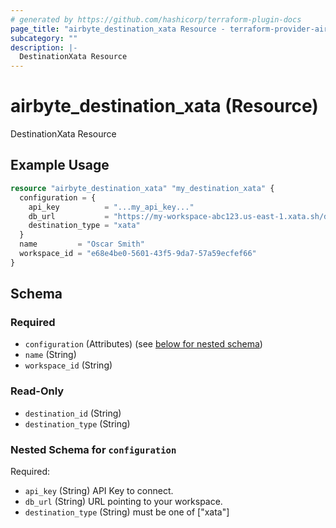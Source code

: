 ```yaml
---
# generated by https://github.com/hashicorp/terraform-plugin-docs
page_title: "airbyte_destination_xata Resource - terraform-provider-airbyte"
subcategory: ""
description: |-
  DestinationXata Resource
---
```


# airbyte_destination_xata (Resource)

DestinationXata Resource

## Example Usage

```terraform
resource "airbyte_destination_xata" "my_destination_xata" {
  configuration = {
    api_key          = "...my_api_key..."
    db_url           = "https://my-workspace-abc123.us-east-1.xata.sh/db/nyc-taxi-fares:main"
    destination_type = "xata"
  }
  name         = "Oscar Smith"
  workspace_id = "e68e4be0-5601-43f5-9da7-57a59ecfef66"
}
```

<!-- schema generated by tfplugindocs -->
## Schema

### Required

- `configuration` (Attributes) (see [below for nested schema](#nestedatt--configuration))
- `name` (String)
- `workspace_id` (String)

### Read-Only

- `destination_id` (String)
- `destination_type` (String)

<a id="nestedatt--configuration"></a>
### Nested Schema for `configuration`

Required:

- `api_key` (String) API Key to connect.
- `db_url` (String) URL pointing to your workspace.
- `destination_type` (String) must be one of ["xata"]


